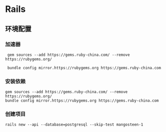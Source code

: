 # Rails
  ##  环境配置
   ### 加速器

   ```
    gem sources --add https://gems.ruby-china.com/ --remove https://rubygems.org/

    bundle config mirror.https://rubygems.org https://gems.ruby-china.com
   ```
   ### 安装依赖

   ```
   gem sources --add https://gems.ruby-china.com/ --remove https://rubygems.org/
   bundle config mirror.https://rubygems.org https://gems.ruby-china.com
   ```
   ### 创建项目

   ```
  rails new --api --database=postgresql --skip-test mangosteen-1
   
   ```